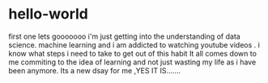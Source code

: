# hello-world
first one lets gooooooo
i'm just getting into the understanding of data science. machine learning and i am addicted to watching youtube videos . i know what steps i need to take to get out of this habit
 It all comes down to me commiting to the idea of learning and not just wasting my life as i have been anymore. Its a new dsay for me ,YES IT IS.......
